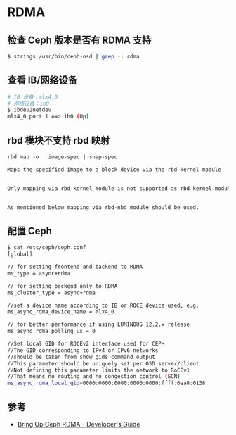 # RDMA

## 检查 Ceph 版本是否有 RDMA 支持

```sh
$ strings /usr/bin/ceph-osd | grep -i rdma
```

## 查看 IB/网络设备

```sh
# IB 设备：mlx4_0
# 网络设备：ib0
$ ibdev2netdev
mlx4_0 port 1 ==> ib0 (Up)
```

## rbd 模块不支持 rbd 映射

```md
rbd map -o   image-spec | snap-spec

Maps the specified image to a block device via the rbd kernel module


Only mapping via rbd kernel module is not supported as rbd kernel module doesn’t support RDMA.


As mentioned below mapping via rbd-nbd module should be used.
```

## 配置 Ceph

```sh
$ cat /etc/ceph/ceph.conf
[global]

// for setting frontend and backend to RDMA
ms_type = async+rdma

// for setting backend only to RDMA
ms_cluster_type = async+rdma

//set a device name according to IB or ROCE device used, e.g.
ms_async_rdma_device_name = mlx4_0

// for better performance if using LUMINOUS 12.2.x release
ms_async_rdma_polling_us = 0

//Set local GID for ROCEv2 interface used for CEPH
//The GID corresponding to IPv4 or IPv6 networks
//should be taken from show_gids command output
//This parameter should be uniquely set per OSD server/client
//Not defining this parameter limits the network to RoCEv1
//That means no routing and no congestion control (ECN)
ms_async_rdma_local_gid=0000:0000:0000:0000:0000:ffff:6ea8:0138
```

## 参考

* [Bring Up Ceph RDMA - Developer's Guide](https://community.mellanox.com/docs/DOC-2721)
